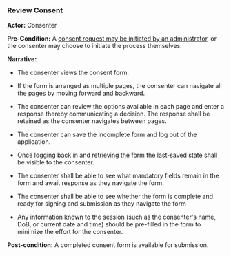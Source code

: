 ### Review Consent

**Actor:** Consenter 

**Pre-Condition:**
A [consent request may be initiated by an administrator](request.html), or the consenter may choose to initiate the process themselves.

**Narrative:**

- The consenter views the consent form. 

- If the form is arranged as multiple pages, the consenter can navigate all the pages by moving forward and backward.

- The consenter can review the options available in each page and enter a response thereby communicating a decision. The response shall be retained as the consenter navigates between pages. 

- The consenter can save the incomplete form and log out of the application.

- Once logging back in and retrieving the form the last-saved state shall be visible to the consenter.

- The consenter shall be able to see what mandatory fields remain in the form and await response as they navigate the form.

- The consenter shall be able to see whether the form is complete and ready for signing and submission as they navigate the form

- Any information known to the session (such as the consenter's name, DoB, or current date and time) should be pre-filled in the form to minimize the effort for the consenter.

**Post-condition:**
A completed consent form is available for submission.


